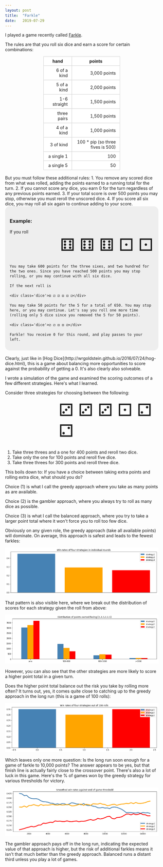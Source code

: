 ```yaml
---
layout: post
title:  "Farkle"
date:   2019-07-29
---
```


<style>
table {
  padding: 0; 
  max-width: 50%;
  margin: auto;
}
th {
    text-align: center;
}
table tr {
    border-top: 1px solid #cccccc;
    background-color: white;
    margin: 0;
    padding: 0; 
}
table tr th {
    font-weight: bold;
    border: 1px solid #cccccc;
    margin: 0;
    padding: 6px 13px; 
}
table tr td {
    border: 1px solid #cccccc;
    text-align: right;
    margin: 0;
    padding: 6px 13px; 
}

.dice {
    font-size: 56px;
    margin-bottom: 28px;
    width: 65%;
    margin-left: auto;
}

.example {
    background-color: #eee;
    border-radius: 15px;
    padding: 15px;
}
</style>

I played a game recently called [Farkle](https://en.wikipedia.org/wiki/Farkle).

The rules are that you roll six dice and earn a score for certain combinations:

| hand | points |
| ---- | -----  |
| 6 of a kind | 3,000 points |
| 5 of a kind | 2,000 points |
| 1-6 straight | 1,500 points |
| three pairs | 1,500 points |
| 4 of a kind | 1,000 points |
| 3 of kind | 100 * pip (so three fives is 500) |
| a single 1 | 100 |
| a single 5 | 50 |

<br>
But you must follow these additional rules:
1. You remove any scored dice from what was rolled, adding the points earned to a running total for the turn.
2. If you cannot score any dice, you earn 0 for the turn regardless of any previous points earned.
3. If your total score is over 500 points you may stop, otherwise you must reroll the unscored dice.
4. If you score all six dice, you may roll all six again to continue adding to your score.

<div class="example">
    <h3> Example: </h3>
    If you roll 
    <div class='dice'>⚅ ⚅ ⚅ ⚀ ⚀</div>

    You may take 600 points for the three sixes, and two hundred for the two ones. Since you have reached 500 points you may stop rolling, or you may continue with all six dice.

    If the next roll is 

    <div class='dice'>⚄ ⚁ ⚂ ⚃ ⚃ ⚁</div>

    You may take 50 points for the 5 for a total of 650. You may stop here, or you may continue. Let's say you roll one more time (rolling only 5 dice since you removed the 5 for 50 points).

    <div class='dice'>⚁ ⚁ ⚃ ⚃ ⚂</div>

    Farkle! You receive 0 for this round, and play passes to your left.

</div>
<br>
Clearly, just like in [Hog Dice](http://wrgoldstein.github.io/2016/07/24/hog-dice.html), this is a game about balancing more opportunities to score against the probability of getting a 0. It's also clearly also solveable.

I wrote a simulation of the game and examined the scoring outcomes of a few different strategies. Here's what I learned.

Consider three strategies for choosing between the following:

<div class='dice'>⚂ ⚂ ⚂ ⚀ ⚁ ⚁</div>

1. Take three threes and a one for 400 points and reroll two dice.
2. Take only the one for 100 points and reroll five dice.
3. Take three threes for 300 points and reroll three dice.

This boils down to: If you have a choice between taking extra points and rolling extra dice, what should you do? 

Choice (1) is what I call the greedy approach where you take as many points as are available. 

Choice (2) is the gambler approach, where you always try to roll as many dice as possible. 

Choice (3) is what I call the balanced approach, where you try to take a larger point total where it won't force you to roll too few dice.

Obviously on any given role, the greedy approach (take all available points) will dominate. On average, this approach is safest and leads to the fewest farkles:

![](/assets/farkle3.png)

That pattern is also visible here, where we break out the distribution of scores for each strategy given the roll from above:

![](/assets/farkle4.png)

However, you can also see that the other strategies are more likely to score a higher point total in a given turn.

Does the higher point total balance out the risk you take by rolling more often? It turns out, yes, it comes quite close to catching up to the greedy approach in the long run (this is a game of 100 rolls):

![](/assets/farkle5.png)

Which leaves only one more question: Is the long run soon enough for a game of farkle to 10,000 points? The answer appears to be yes, but that finish line is actually fairly close to the crossover point. There's also a lot of luck in this game. Here's the % of games won by the greedy strategy for various thresholds for victory.

![](/assets/farkle6.png)

The gambler approach pays off in the long run, indicating the expected value of that approach is higher, but the risk of additional farkles means it isn't that much better than the greedy approach. Balanced runs a distant third unless you play a lot of games.
